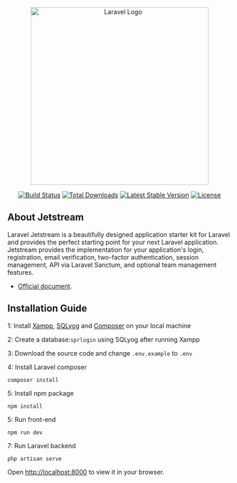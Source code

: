 <p align="center"><a href="https://laravel.com" target="_blank"><img src="https://raw.githubusercontent.com/laravel/art/master/logo-lockup/5%20SVG/2%20CMYK/1%20Full%20Color/laravel-logolockup-cmyk-red.svg" width="400" alt="Laravel Logo"></a></p>

<p align="center">
<a href="https://github.com/laravel/framework/actions"><img src="https://github.com/laravel/framework/workflows/tests/badge.svg" alt="Build Status"></a>
<a href="https://packagist.org/packages/laravel/framework"><img src="https://img.shields.io/packagist/dt/laravel/framework" alt="Total Downloads"></a>
<a href="https://packagist.org/packages/laravel/framework"><img src="https://img.shields.io/packagist/v/laravel/framework" alt="Latest Stable Version"></a>
<a href="https://packagist.org/packages/laravel/framework"><img src="https://img.shields.io/packagist/l/laravel/framework" alt="License"></a>
</p>

## About Jetstream

Laravel Jetstream is a beautifully designed application starter kit for Laravel and provides the perfect starting point for your next Laravel application. Jetstream provides the implementation for your application's login, registration, email verification, two-factor authentication, session management, API via Laravel Sanctum, and optional team management features.

- [Official document](https://jetstream.laravel.com/).

## Installation Guide

1: Install [Xampp](https://sourceforge.net/projects/xampp/files/XAMPP%20Windows/8.2.4/xampp-windows-x64-8.2.4-0-VS16-installer.exe), [SQLyog](https://en.softonic.com/download/sqlyog/windows/post-download) and [Composer](https://getcomposer.org/Composer-Setup.exe) on your local machine

2: Create a database:`sprlogin` using SQLyog after running Xampp

3: Download the source code and change `.env.example` to `.env`

4: Install Laravel composer
```
composer install
```

5: Install npm package
```
npm install
```

5: Run front-end

```
npm run dev
```

7: Run Laravel backend

```
php artisan serve
```

Open [http://localhost:8000](http://localhost:8000) to view it in your browser.
